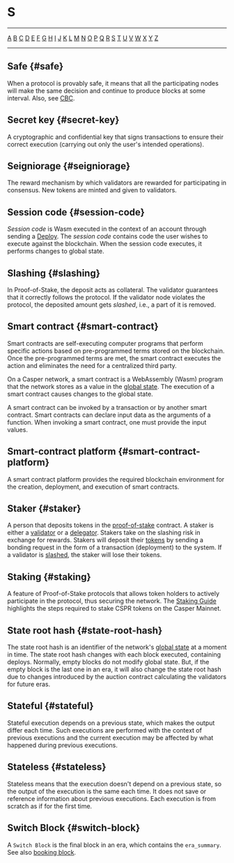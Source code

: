 # S

---

[A](/glossary/A.md) [B](/glossary/B.md) [C](/glossary/C.md) [D](/glossary/D.md) [E](/glossary/E.md) [F](/glossary/F.md) [G](/glossary/G.md) [H](/glossary/H.md) [I](/glossary/I.md) [J](/glossary/J.md) [K](/glossary/K.md) [L](/glossary/L.md) [M](/glossary/M.md) [N](/glossary/N.md) [O](/glossary/O.md) [P](/glossary/P.md) [Q](/glossary/Q.md) [R](/glossary/R.md) [S](/glossary/S.md) [T](/glossary/T.md) [U](/glossary/U.md) [V](/glossary/V.md) [W](/glossary/W.md) [X](/glossary/X.md) [Y](/glossary/Y.md) [Z](/glossary/Z.md)

---

## Safe {#safe}

When a protocol is provably safe, it means that all the participating nodes will make the same decision and continue to produce blocks at some interval. Also, see [CBC](/glossary/C.md#cbc).

## Secret key {#secret-key}

A cryptographic and confidential key that signs transactions to ensure their correct execution (carrying out only the user's intended operations).

## Seigniorage {#seigniorage}

The reward mechanism by which validators are rewarded for participating in consensus. New tokens are minted and given to validators.

## Session code {#session-code}

_Session code_ is Wasm executed in the context of an account through sending a [Deploy](/glossary/D/#deploy). The _session code_ contains code the user wishes to execute against the blockchain. When the session code executes, it performs changes to global state.

## Slashing {#slashing}

In Proof-of-Stake, the deposit acts as collateral. The validator guarantees that it correctly follows the protocol. If the validator node violates the protocol, the deposited amount gets _slashed_, i.e., a part of it is removed.

## Smart contract {#smart-contract}

Smart contracts are self-executing computer programs that perform specific actions based on pre-programmed terms stored on the blockchain. Once the pre-programmed terms are met, the smart contract executes the action and eliminates the need for a centralized third party.

On a Casper network, a smart contract is a WebAssembly (Wasm) program that the network stores as a value in the [global state](/glossary/G.md#global-state). The execution of a smart contract causes changes to the global state.

A smart contract can be invoked by a transaction or by another smart contract. Smart contracts can declare input data as the arguments of a function. When invoking a smart contract, one must provide the input values.

## Smart-contract platform {#smart-contract-platform}

A smart contract platform provides the required blockchain environment for the creation, deployment, and execution of smart contracts.

## Staker {#staker}

A person that deposits tokens in the [proof-of-stake](/glossary/P.md#proof-of-stake) contract. A staker is either a [validator](/glossary/V.md#validator) or a [delegator](/glossary/D.md#delegator). Stakers take on the slashing risk in exchange for rewards. Stakers will deposit their [tokens](/glossary/T.md#token) by sending a bonding request in the form of a transaction (deployment) to the system. If a validator is [slashed](#slashing), the staker will lose their tokens.

## Staking {#staking}

A feature of Proof-of-Stake protocols that allows token holders to actively participate in the protocol, thus securing the network. The [Staking Guide](/economics/staking.md) highlights the steps required to stake CSPR tokens on the Casper Mainnet.

## State root hash {#state-root-hash}

The state root hash is an identifier of the network's [global state](/glossary/G.md#global-state) at a moment in time. The state root hash changes with each block executed, containing deploys. Normally, empty blocks do not modify global state. But, if the empty block is the last one in an era, it will also change the state root hash due to changes introduced by the auction contract calculating the validators for future eras.

## Stateful {#stateful}

Stateful execution depends on a previous state, which makes the output differ each time. Such executions are performed with the context of previous executions and the current execution may be affected by what happened during previous executions.

## Stateless {#stateless}

Stateless means that the execution doesn't depend on a previous state, so the output of the execution is the same each time. It does not save or reference information about previous executions. Each execution is from scratch as if for the first time.

## Switch Block {#switch-block}

A `Switch Block` is the final block in an era, which contains the `era_summary`. See also [booking block](/glossary/B/#booking-block).
